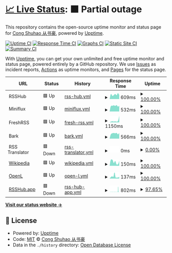 # [📈 Live Status](https://status.szzn.dev): <!--live status--> **🟧 Partial outage**

This repository contains the open-source uptime monitor and status page for [Cong Shuhao 从书豪](https://status.szzn.dev), powered by [Upptime](https://github.com/upptime/upptime).

[![Uptime CI](https://github.com/congnews/upuptime/workflows/Uptime%20CI/badge.svg)](https://github.com/congnews/upuptime/actions?query=workflow%3A%22Uptime+CI%22)
[![Response Time CI](https://github.com/congnews/upuptime/workflows/Response%20Time%20CI/badge.svg)](https://github.com/congnews/upuptime/actions?query=workflow%3A%22Response+Time+CI%22)
[![Graphs CI](https://github.com/congnews/upuptime/workflows/Graphs%20CI/badge.svg)](https://github.com/congnews/upuptime/actions?query=workflow%3A%22Graphs+CI%22)
[![Static Site CI](https://github.com/congnews/upuptime/workflows/Static%20Site%20CI/badge.svg)](https://github.com/congnews/upuptime/actions?query=workflow%3A%22Static+Site+CI%22)
[![Summary CI](https://github.com/congnews/upuptime/workflows/Summary%20CI/badge.svg)](https://github.com/congnews/upuptime/actions?query=workflow%3A%22Summary+CI%22)

With [Upptime](https://upptime.js.org), you can get your own unlimited and free uptime monitor and status page, powered entirely by a GitHub repository. We use [Issues](https://github.com/congnews/upuptime/issues) as incident reports, [Actions](https://github.com/congnews/upuptime/actions) as uptime monitors, and [Pages](https://status.szzn.dev) for the status page.

<!--start: status pages-->
<!-- This summary is generated by Upptime (https://github.com/upptime/upptime) -->
<!-- Do not edit this manually, your changes will be overwritten -->
<!-- prettier-ignore -->
| URL | Status | History | Response Time | Uptime |
| --- | ------ | ------- | ------------- | ------ |
| <img alt="" src="https://s3.bmp.ovh/imgs/2023/10/02/bc42e946381bb8f6.png" height="13"> RSSHub | 🟩 Up | [rss-hub.yml](https://github.com/congnews/upuptime/commits/HEAD/history/rss-hub.yml) | <details><summary><img alt="Response time graph" src="./graphs/rss-hub/response-time-week.png" height="20"> 609ms</summary><br><a href="https://status.cong.news/history/rss-hub"><img alt="Response time 753" src="https://img.shields.io/endpoint?url=https%3A%2F%2Fraw.githubusercontent.com%2Fcongnews%2Fupuptime%2FHEAD%2Fapi%2Frss-hub%2Fresponse-time.json"></a><br><a href="https://status.cong.news/history/rss-hub"><img alt="24-hour response time 557" src="https://img.shields.io/endpoint?url=https%3A%2F%2Fraw.githubusercontent.com%2Fcongnews%2Fupuptime%2FHEAD%2Fapi%2Frss-hub%2Fresponse-time-day.json"></a><br><a href="https://status.cong.news/history/rss-hub"><img alt="7-day response time 609" src="https://img.shields.io/endpoint?url=https%3A%2F%2Fraw.githubusercontent.com%2Fcongnews%2Fupuptime%2FHEAD%2Fapi%2Frss-hub%2Fresponse-time-week.json"></a><br><a href="https://status.cong.news/history/rss-hub"><img alt="30-day response time 828" src="https://img.shields.io/endpoint?url=https%3A%2F%2Fraw.githubusercontent.com%2Fcongnews%2Fupuptime%2FHEAD%2Fapi%2Frss-hub%2Fresponse-time-month.json"></a><br><a href="https://status.cong.news/history/rss-hub"><img alt="1-year response time 733" src="https://img.shields.io/endpoint?url=https%3A%2F%2Fraw.githubusercontent.com%2Fcongnews%2Fupuptime%2FHEAD%2Fapi%2Frss-hub%2Fresponse-time-year.json"></a></details> | <details><summary><a href="https://status.cong.news/history/rss-hub">100.00%</a></summary><a href="https://status.cong.news/history/rss-hub"><img alt="All-time uptime 94.94%" src="https://img.shields.io/endpoint?url=https%3A%2F%2Fraw.githubusercontent.com%2Fcongnews%2Fupuptime%2FHEAD%2Fapi%2Frss-hub%2Fuptime.json"></a><br><a href="https://status.cong.news/history/rss-hub"><img alt="24-hour uptime 100.00%" src="https://img.shields.io/endpoint?url=https%3A%2F%2Fraw.githubusercontent.com%2Fcongnews%2Fupuptime%2FHEAD%2Fapi%2Frss-hub%2Fuptime-day.json"></a><br><a href="https://status.cong.news/history/rss-hub"><img alt="7-day uptime 100.00%" src="https://img.shields.io/endpoint?url=https%3A%2F%2Fraw.githubusercontent.com%2Fcongnews%2Fupuptime%2FHEAD%2Fapi%2Frss-hub%2Fuptime-week.json"></a><br><a href="https://status.cong.news/history/rss-hub"><img alt="30-day uptime 100.00%" src="https://img.shields.io/endpoint?url=https%3A%2F%2Fraw.githubusercontent.com%2Fcongnews%2Fupuptime%2FHEAD%2Fapi%2Frss-hub%2Fuptime-month.json"></a><br><a href="https://status.cong.news/history/rss-hub"><img alt="1-year uptime 98.84%" src="https://img.shields.io/endpoint?url=https%3A%2F%2Fraw.githubusercontent.com%2Fcongnews%2Fupuptime%2FHEAD%2Fapi%2Frss-hub%2Fuptime-year.json"></a></details>
| <img alt="" src="https://s3.bmp.ovh/imgs/2023/10/02/48ea1fa9a5740b1b.png" height="13"> Miniflux | 🟩 Up | [miniflux.yml](https://github.com/congnews/upuptime/commits/HEAD/history/miniflux.yml) | <details><summary><img alt="Response time graph" src="./graphs/miniflux/response-time-week.png" height="20"> 532ms</summary><br><a href="https://status.cong.news/history/miniflux"><img alt="Response time 553" src="https://img.shields.io/endpoint?url=https%3A%2F%2Fraw.githubusercontent.com%2Fcongnews%2Fupuptime%2FHEAD%2Fapi%2Fminiflux%2Fresponse-time.json"></a><br><a href="https://status.cong.news/history/miniflux"><img alt="24-hour response time 528" src="https://img.shields.io/endpoint?url=https%3A%2F%2Fraw.githubusercontent.com%2Fcongnews%2Fupuptime%2FHEAD%2Fapi%2Fminiflux%2Fresponse-time-day.json"></a><br><a href="https://status.cong.news/history/miniflux"><img alt="7-day response time 532" src="https://img.shields.io/endpoint?url=https%3A%2F%2Fraw.githubusercontent.com%2Fcongnews%2Fupuptime%2FHEAD%2Fapi%2Fminiflux%2Fresponse-time-week.json"></a><br><a href="https://status.cong.news/history/miniflux"><img alt="30-day response time 533" src="https://img.shields.io/endpoint?url=https%3A%2F%2Fraw.githubusercontent.com%2Fcongnews%2Fupuptime%2FHEAD%2Fapi%2Fminiflux%2Fresponse-time-month.json"></a><br><a href="https://status.cong.news/history/miniflux"><img alt="1-year response time 552" src="https://img.shields.io/endpoint?url=https%3A%2F%2Fraw.githubusercontent.com%2Fcongnews%2Fupuptime%2FHEAD%2Fapi%2Fminiflux%2Fresponse-time-year.json"></a></details> | <details><summary><a href="https://status.cong.news/history/miniflux">100.00%</a></summary><a href="https://status.cong.news/history/miniflux"><img alt="All-time uptime 98.27%" src="https://img.shields.io/endpoint?url=https%3A%2F%2Fraw.githubusercontent.com%2Fcongnews%2Fupuptime%2FHEAD%2Fapi%2Fminiflux%2Fuptime.json"></a><br><a href="https://status.cong.news/history/miniflux"><img alt="24-hour uptime 100.00%" src="https://img.shields.io/endpoint?url=https%3A%2F%2Fraw.githubusercontent.com%2Fcongnews%2Fupuptime%2FHEAD%2Fapi%2Fminiflux%2Fuptime-day.json"></a><br><a href="https://status.cong.news/history/miniflux"><img alt="7-day uptime 100.00%" src="https://img.shields.io/endpoint?url=https%3A%2F%2Fraw.githubusercontent.com%2Fcongnews%2Fupuptime%2FHEAD%2Fapi%2Fminiflux%2Fuptime-week.json"></a><br><a href="https://status.cong.news/history/miniflux"><img alt="30-day uptime 94.83%" src="https://img.shields.io/endpoint?url=https%3A%2F%2Fraw.githubusercontent.com%2Fcongnews%2Fupuptime%2FHEAD%2Fapi%2Fminiflux%2Fuptime-month.json"></a><br><a href="https://status.cong.news/history/miniflux"><img alt="1-year uptime 97.74%" src="https://img.shields.io/endpoint?url=https%3A%2F%2Fraw.githubusercontent.com%2Fcongnews%2Fupuptime%2FHEAD%2Fapi%2Fminiflux%2Fuptime-year.json"></a></details>
| <img alt="" src="https://s3.bmp.ovh/imgs/2023/10/02/236088cc88f4df96.png" height="13"> FreshRSS | 🟩 Up | [fresh-rss.yml](https://github.com/congnews/upuptime/commits/HEAD/history/fresh-rss.yml) | <details><summary><img alt="Response time graph" src="./graphs/fresh-rss/response-time-week.png" height="20"> 1150ms</summary><br><a href="https://status.cong.news/history/fresh-rss"><img alt="Response time 820" src="https://img.shields.io/endpoint?url=https%3A%2F%2Fraw.githubusercontent.com%2Fcongnews%2Fupuptime%2FHEAD%2Fapi%2Ffresh-rss%2Fresponse-time.json"></a><br><a href="https://status.cong.news/history/fresh-rss"><img alt="24-hour response time 4314" src="https://img.shields.io/endpoint?url=https%3A%2F%2Fraw.githubusercontent.com%2Fcongnews%2Fupuptime%2FHEAD%2Fapi%2Ffresh-rss%2Fresponse-time-day.json"></a><br><a href="https://status.cong.news/history/fresh-rss"><img alt="7-day response time 1150" src="https://img.shields.io/endpoint?url=https%3A%2F%2Fraw.githubusercontent.com%2Fcongnews%2Fupuptime%2FHEAD%2Fapi%2Ffresh-rss%2Fresponse-time-week.json"></a><br><a href="https://status.cong.news/history/fresh-rss"><img alt="30-day response time 960" src="https://img.shields.io/endpoint?url=https%3A%2F%2Fraw.githubusercontent.com%2Fcongnews%2Fupuptime%2FHEAD%2Fapi%2Ffresh-rss%2Fresponse-time-month.json"></a><br><a href="https://status.cong.news/history/fresh-rss"><img alt="1-year response time 857" src="https://img.shields.io/endpoint?url=https%3A%2F%2Fraw.githubusercontent.com%2Fcongnews%2Fupuptime%2FHEAD%2Fapi%2Ffresh-rss%2Fresponse-time-year.json"></a></details> | <details><summary><a href="https://status.cong.news/history/fresh-rss">100.00%</a></summary><a href="https://status.cong.news/history/fresh-rss"><img alt="All-time uptime 99.99%" src="https://img.shields.io/endpoint?url=https%3A%2F%2Fraw.githubusercontent.com%2Fcongnews%2Fupuptime%2FHEAD%2Fapi%2Ffresh-rss%2Fuptime.json"></a><br><a href="https://status.cong.news/history/fresh-rss"><img alt="24-hour uptime 100.00%" src="https://img.shields.io/endpoint?url=https%3A%2F%2Fraw.githubusercontent.com%2Fcongnews%2Fupuptime%2FHEAD%2Fapi%2Ffresh-rss%2Fuptime-day.json"></a><br><a href="https://status.cong.news/history/fresh-rss"><img alt="7-day uptime 100.00%" src="https://img.shields.io/endpoint?url=https%3A%2F%2Fraw.githubusercontent.com%2Fcongnews%2Fupuptime%2FHEAD%2Fapi%2Ffresh-rss%2Fuptime-week.json"></a><br><a href="https://status.cong.news/history/fresh-rss"><img alt="30-day uptime 100.00%" src="https://img.shields.io/endpoint?url=https%3A%2F%2Fraw.githubusercontent.com%2Fcongnews%2Fupuptime%2FHEAD%2Fapi%2Ffresh-rss%2Fuptime-month.json"></a><br><a href="https://status.cong.news/history/fresh-rss"><img alt="1-year uptime 99.99%" src="https://img.shields.io/endpoint?url=https%3A%2F%2Fraw.githubusercontent.com%2Fcongnews%2Fupuptime%2FHEAD%2Fapi%2Ffresh-rss%2Fuptime-year.json"></a></details>
| <img alt="" src="https://s3.bmp.ovh/imgs/2023/09/18/8a1ac42b30390930.png" height="13"> Bark | 🟩 Up | [bark.yml](https://github.com/congnews/upuptime/commits/HEAD/history/bark.yml) | <details><summary><img alt="Response time graph" src="./graphs/bark/response-time-week.png" height="20"> 566ms</summary><br><a href="https://status.cong.news/history/bark"><img alt="Response time 648" src="https://img.shields.io/endpoint?url=https%3A%2F%2Fraw.githubusercontent.com%2Fcongnews%2Fupuptime%2FHEAD%2Fapi%2Fbark%2Fresponse-time.json"></a><br><a href="https://status.cong.news/history/bark"><img alt="24-hour response time 615" src="https://img.shields.io/endpoint?url=https%3A%2F%2Fraw.githubusercontent.com%2Fcongnews%2Fupuptime%2FHEAD%2Fapi%2Fbark%2Fresponse-time-day.json"></a><br><a href="https://status.cong.news/history/bark"><img alt="7-day response time 566" src="https://img.shields.io/endpoint?url=https%3A%2F%2Fraw.githubusercontent.com%2Fcongnews%2Fupuptime%2FHEAD%2Fapi%2Fbark%2Fresponse-time-week.json"></a><br><a href="https://status.cong.news/history/bark"><img alt="30-day response time 627" src="https://img.shields.io/endpoint?url=https%3A%2F%2Fraw.githubusercontent.com%2Fcongnews%2Fupuptime%2FHEAD%2Fapi%2Fbark%2Fresponse-time-month.json"></a><br><a href="https://status.cong.news/history/bark"><img alt="1-year response time 650" src="https://img.shields.io/endpoint?url=https%3A%2F%2Fraw.githubusercontent.com%2Fcongnews%2Fupuptime%2FHEAD%2Fapi%2Fbark%2Fresponse-time-year.json"></a></details> | <details><summary><a href="https://status.cong.news/history/bark">100.00%</a></summary><a href="https://status.cong.news/history/bark"><img alt="All-time uptime 98.96%" src="https://img.shields.io/endpoint?url=https%3A%2F%2Fraw.githubusercontent.com%2Fcongnews%2Fupuptime%2FHEAD%2Fapi%2Fbark%2Fuptime.json"></a><br><a href="https://status.cong.news/history/bark"><img alt="24-hour uptime 100.00%" src="https://img.shields.io/endpoint?url=https%3A%2F%2Fraw.githubusercontent.com%2Fcongnews%2Fupuptime%2FHEAD%2Fapi%2Fbark%2Fuptime-day.json"></a><br><a href="https://status.cong.news/history/bark"><img alt="7-day uptime 100.00%" src="https://img.shields.io/endpoint?url=https%3A%2F%2Fraw.githubusercontent.com%2Fcongnews%2Fupuptime%2FHEAD%2Fapi%2Fbark%2Fuptime-week.json"></a><br><a href="https://status.cong.news/history/bark"><img alt="30-day uptime 94.82%" src="https://img.shields.io/endpoint?url=https%3A%2F%2Fraw.githubusercontent.com%2Fcongnews%2Fupuptime%2FHEAD%2Fapi%2Fbark%2Fuptime-month.json"></a><br><a href="https://status.cong.news/history/bark"><img alt="1-year uptime 97.95%" src="https://img.shields.io/endpoint?url=https%3A%2F%2Fraw.githubusercontent.com%2Fcongnews%2Fupuptime%2FHEAD%2Fapi%2Fbark%2Fuptime-year.json"></a></details>
| <img alt="" src="https://icons.duckduckgo.com/ip3/null.ico" height="13"> RSS Translator | 🟥 Down | [rss-translator.yml](https://github.com/congnews/upuptime/commits/HEAD/history/rss-translator.yml) | <details><summary><img alt="Response time graph" src="./graphs/rss-translator/response-time-week.png" height="20"> 0ms</summary><br><a href="https://status.cong.news/history/rss-translator"><img alt="Response time 106" src="https://img.shields.io/endpoint?url=https%3A%2F%2Fraw.githubusercontent.com%2Fcongnews%2Fupuptime%2FHEAD%2Fapi%2Frss-translator%2Fresponse-time.json"></a><br><a href="https://status.cong.news/history/rss-translator"><img alt="24-hour response time 0" src="https://img.shields.io/endpoint?url=https%3A%2F%2Fraw.githubusercontent.com%2Fcongnews%2Fupuptime%2FHEAD%2Fapi%2Frss-translator%2Fresponse-time-day.json"></a><br><a href="https://status.cong.news/history/rss-translator"><img alt="7-day response time 0" src="https://img.shields.io/endpoint?url=https%3A%2F%2Fraw.githubusercontent.com%2Fcongnews%2Fupuptime%2FHEAD%2Fapi%2Frss-translator%2Fresponse-time-week.json"></a><br><a href="https://status.cong.news/history/rss-translator"><img alt="30-day response time 0" src="https://img.shields.io/endpoint?url=https%3A%2F%2Fraw.githubusercontent.com%2Fcongnews%2Fupuptime%2FHEAD%2Fapi%2Frss-translator%2Fresponse-time-month.json"></a><br><a href="https://status.cong.news/history/rss-translator"><img alt="1-year response time 116" src="https://img.shields.io/endpoint?url=https%3A%2F%2Fraw.githubusercontent.com%2Fcongnews%2Fupuptime%2FHEAD%2Fapi%2Frss-translator%2Fresponse-time-year.json"></a></details> | <details><summary><a href="https://status.cong.news/history/rss-translator">0.00%</a></summary><a href="https://status.cong.news/history/rss-translator"><img alt="All-time uptime 29.39%" src="https://img.shields.io/endpoint?url=https%3A%2F%2Fraw.githubusercontent.com%2Fcongnews%2Fupuptime%2FHEAD%2Fapi%2Frss-translator%2Fuptime.json"></a><br><a href="https://status.cong.news/history/rss-translator"><img alt="24-hour uptime 0.00%" src="https://img.shields.io/endpoint?url=https%3A%2F%2Fraw.githubusercontent.com%2Fcongnews%2Fupuptime%2FHEAD%2Fapi%2Frss-translator%2Fuptime-day.json"></a><br><a href="https://status.cong.news/history/rss-translator"><img alt="7-day uptime 0.00%" src="https://img.shields.io/endpoint?url=https%3A%2F%2Fraw.githubusercontent.com%2Fcongnews%2Fupuptime%2FHEAD%2Fapi%2Frss-translator%2Fuptime-week.json"></a><br><a href="https://status.cong.news/history/rss-translator"><img alt="30-day uptime 0.00%" src="https://img.shields.io/endpoint?url=https%3A%2F%2Fraw.githubusercontent.com%2Fcongnews%2Fupuptime%2FHEAD%2Fapi%2Frss-translator%2Fuptime-month.json"></a><br><a href="https://status.cong.news/history/rss-translator"><img alt="1-year uptime 0.00%" src="https://img.shields.io/endpoint?url=https%3A%2F%2Fraw.githubusercontent.com%2Fcongnews%2Fupuptime%2FHEAD%2Fapi%2Frss-translator%2Fuptime-year.json"></a></details>
| <img alt="" src="https://icons.duckduckgo.com/ip3/en.wikipedia.org.ico" height="13"> [Wikipedia](https://en.wikipedia.org) | 🟩 Up | [wikipedia.yml](https://github.com/congnews/upuptime/commits/HEAD/history/wikipedia.yml) | <details><summary><img alt="Response time graph" src="./graphs/wikipedia/response-time-week.png" height="20"> 150ms</summary><br><a href="https://status.cong.news/history/wikipedia"><img alt="Response time 224" src="https://img.shields.io/endpoint?url=https%3A%2F%2Fraw.githubusercontent.com%2Fcongnews%2Fupuptime%2FHEAD%2Fapi%2Fwikipedia%2Fresponse-time.json"></a><br><a href="https://status.cong.news/history/wikipedia"><img alt="24-hour response time 179" src="https://img.shields.io/endpoint?url=https%3A%2F%2Fraw.githubusercontent.com%2Fcongnews%2Fupuptime%2FHEAD%2Fapi%2Fwikipedia%2Fresponse-time-day.json"></a><br><a href="https://status.cong.news/history/wikipedia"><img alt="7-day response time 150" src="https://img.shields.io/endpoint?url=https%3A%2F%2Fraw.githubusercontent.com%2Fcongnews%2Fupuptime%2FHEAD%2Fapi%2Fwikipedia%2Fresponse-time-week.json"></a><br><a href="https://status.cong.news/history/wikipedia"><img alt="30-day response time 169" src="https://img.shields.io/endpoint?url=https%3A%2F%2Fraw.githubusercontent.com%2Fcongnews%2Fupuptime%2FHEAD%2Fapi%2Fwikipedia%2Fresponse-time-month.json"></a><br><a href="https://status.cong.news/history/wikipedia"><img alt="1-year response time 223" src="https://img.shields.io/endpoint?url=https%3A%2F%2Fraw.githubusercontent.com%2Fcongnews%2Fupuptime%2FHEAD%2Fapi%2Fwikipedia%2Fresponse-time-year.json"></a></details> | <details><summary><a href="https://status.cong.news/history/wikipedia">100.00%</a></summary><a href="https://status.cong.news/history/wikipedia"><img alt="All-time uptime 100.00%" src="https://img.shields.io/endpoint?url=https%3A%2F%2Fraw.githubusercontent.com%2Fcongnews%2Fupuptime%2FHEAD%2Fapi%2Fwikipedia%2Fuptime.json"></a><br><a href="https://status.cong.news/history/wikipedia"><img alt="24-hour uptime 100.00%" src="https://img.shields.io/endpoint?url=https%3A%2F%2Fraw.githubusercontent.com%2Fcongnews%2Fupuptime%2FHEAD%2Fapi%2Fwikipedia%2Fuptime-day.json"></a><br><a href="https://status.cong.news/history/wikipedia"><img alt="7-day uptime 100.00%" src="https://img.shields.io/endpoint?url=https%3A%2F%2Fraw.githubusercontent.com%2Fcongnews%2Fupuptime%2FHEAD%2Fapi%2Fwikipedia%2Fuptime-week.json"></a><br><a href="https://status.cong.news/history/wikipedia"><img alt="30-day uptime 100.00%" src="https://img.shields.io/endpoint?url=https%3A%2F%2Fraw.githubusercontent.com%2Fcongnews%2Fupuptime%2FHEAD%2Fapi%2Fwikipedia%2Fuptime-month.json"></a><br><a href="https://status.cong.news/history/wikipedia"><img alt="1-year uptime 100.00%" src="https://img.shields.io/endpoint?url=https%3A%2F%2Fraw.githubusercontent.com%2Fcongnews%2Fupuptime%2FHEAD%2Fapi%2Fwikipedia%2Fuptime-year.json"></a></details>
| <img alt="" src="https://icons.duckduckgo.com/ip3/openl.club.ico" height="13"> [OpenL](https://openl.club) | 🟩 Up | [open-l.yml](https://github.com/congnews/upuptime/commits/HEAD/history/open-l.yml) | <details><summary><img alt="Response time graph" src="./graphs/open-l/response-time-week.png" height="20"> 137ms</summary><br><a href="https://status.cong.news/history/open-l"><img alt="Response time 166" src="https://img.shields.io/endpoint?url=https%3A%2F%2Fraw.githubusercontent.com%2Fcongnews%2Fupuptime%2FHEAD%2Fapi%2Fopen-l%2Fresponse-time.json"></a><br><a href="https://status.cong.news/history/open-l"><img alt="24-hour response time 110" src="https://img.shields.io/endpoint?url=https%3A%2F%2Fraw.githubusercontent.com%2Fcongnews%2Fupuptime%2FHEAD%2Fapi%2Fopen-l%2Fresponse-time-day.json"></a><br><a href="https://status.cong.news/history/open-l"><img alt="7-day response time 137" src="https://img.shields.io/endpoint?url=https%3A%2F%2Fraw.githubusercontent.com%2Fcongnews%2Fupuptime%2FHEAD%2Fapi%2Fopen-l%2Fresponse-time-week.json"></a><br><a href="https://status.cong.news/history/open-l"><img alt="30-day response time 191" src="https://img.shields.io/endpoint?url=https%3A%2F%2Fraw.githubusercontent.com%2Fcongnews%2Fupuptime%2FHEAD%2Fapi%2Fopen-l%2Fresponse-time-month.json"></a><br><a href="https://status.cong.news/history/open-l"><img alt="1-year response time 163" src="https://img.shields.io/endpoint?url=https%3A%2F%2Fraw.githubusercontent.com%2Fcongnews%2Fupuptime%2FHEAD%2Fapi%2Fopen-l%2Fresponse-time-year.json"></a></details> | <details><summary><a href="https://status.cong.news/history/open-l">100.00%</a></summary><a href="https://status.cong.news/history/open-l"><img alt="All-time uptime 99.99%" src="https://img.shields.io/endpoint?url=https%3A%2F%2Fraw.githubusercontent.com%2Fcongnews%2Fupuptime%2FHEAD%2Fapi%2Fopen-l%2Fuptime.json"></a><br><a href="https://status.cong.news/history/open-l"><img alt="24-hour uptime 100.00%" src="https://img.shields.io/endpoint?url=https%3A%2F%2Fraw.githubusercontent.com%2Fcongnews%2Fupuptime%2FHEAD%2Fapi%2Fopen-l%2Fuptime-day.json"></a><br><a href="https://status.cong.news/history/open-l"><img alt="7-day uptime 100.00%" src="https://img.shields.io/endpoint?url=https%3A%2F%2Fraw.githubusercontent.com%2Fcongnews%2Fupuptime%2FHEAD%2Fapi%2Fopen-l%2Fuptime-week.json"></a><br><a href="https://status.cong.news/history/open-l"><img alt="30-day uptime 99.82%" src="https://img.shields.io/endpoint?url=https%3A%2F%2Fraw.githubusercontent.com%2Fcongnews%2Fupuptime%2FHEAD%2Fapi%2Fopen-l%2Fuptime-month.json"></a><br><a href="https://status.cong.news/history/open-l"><img alt="1-year uptime 99.99%" src="https://img.shields.io/endpoint?url=https%3A%2F%2Fraw.githubusercontent.com%2Fcongnews%2Fupuptime%2FHEAD%2Fapi%2Fopen-l%2Fuptime-year.json"></a></details>
| <img alt="" src="https://icons.duckduckgo.com/ip3/rsshub.app.ico" height="13"> [RSSHub.app](https://rsshub.app) | 🟥 Down | [rss-hub-app.yml](https://github.com/congnews/upuptime/commits/HEAD/history/rss-hub-app.yml) | <details><summary><img alt="Response time graph" src="./graphs/rss-hub-app/response-time-week.png" height="20"> 802ms</summary><br><a href="https://status.cong.news/history/rss-hub-app"><img alt="Response time 2497" src="https://img.shields.io/endpoint?url=https%3A%2F%2Fraw.githubusercontent.com%2Fcongnews%2Fupuptime%2FHEAD%2Fapi%2Frss-hub-app%2Fresponse-time.json"></a><br><a href="https://status.cong.news/history/rss-hub-app"><img alt="24-hour response time 242" src="https://img.shields.io/endpoint?url=https%3A%2F%2Fraw.githubusercontent.com%2Fcongnews%2Fupuptime%2FHEAD%2Fapi%2Frss-hub-app%2Fresponse-time-day.json"></a><br><a href="https://status.cong.news/history/rss-hub-app"><img alt="7-day response time 802" src="https://img.shields.io/endpoint?url=https%3A%2F%2Fraw.githubusercontent.com%2Fcongnews%2Fupuptime%2FHEAD%2Fapi%2Frss-hub-app%2Fresponse-time-week.json"></a><br><a href="https://status.cong.news/history/rss-hub-app"><img alt="30-day response time 2585" src="https://img.shields.io/endpoint?url=https%3A%2F%2Fraw.githubusercontent.com%2Fcongnews%2Fupuptime%2FHEAD%2Fapi%2Frss-hub-app%2Fresponse-time-month.json"></a><br><a href="https://status.cong.news/history/rss-hub-app"><img alt="1-year response time 2497" src="https://img.shields.io/endpoint?url=https%3A%2F%2Fraw.githubusercontent.com%2Fcongnews%2Fupuptime%2FHEAD%2Fapi%2Frss-hub-app%2Fresponse-time-year.json"></a></details> | <details><summary><a href="https://status.cong.news/history/rss-hub-app">97.65%</a></summary><a href="https://status.cong.news/history/rss-hub-app"><img alt="All-time uptime 99.72%" src="https://img.shields.io/endpoint?url=https%3A%2F%2Fraw.githubusercontent.com%2Fcongnews%2Fupuptime%2FHEAD%2Fapi%2Frss-hub-app%2Fuptime.json"></a><br><a href="https://status.cong.news/history/rss-hub-app"><img alt="24-hour uptime 86.46%" src="https://img.shields.io/endpoint?url=https%3A%2F%2Fraw.githubusercontent.com%2Fcongnews%2Fupuptime%2FHEAD%2Fapi%2Frss-hub-app%2Fuptime-day.json"></a><br><a href="https://status.cong.news/history/rss-hub-app"><img alt="7-day uptime 97.65%" src="https://img.shields.io/endpoint?url=https%3A%2F%2Fraw.githubusercontent.com%2Fcongnews%2Fupuptime%2FHEAD%2Fapi%2Frss-hub-app%2Fuptime-week.json"></a><br><a href="https://status.cong.news/history/rss-hub-app"><img alt="30-day uptime 99.04%" src="https://img.shields.io/endpoint?url=https%3A%2F%2Fraw.githubusercontent.com%2Fcongnews%2Fupuptime%2FHEAD%2Fapi%2Frss-hub-app%2Fuptime-month.json"></a><br><a href="https://status.cong.news/history/rss-hub-app"><img alt="1-year uptime 99.72%" src="https://img.shields.io/endpoint?url=https%3A%2F%2Fraw.githubusercontent.com%2Fcongnews%2Fupuptime%2FHEAD%2Fapi%2Frss-hub-app%2Fuptime-year.json"></a></details>

<!--end: status pages-->

[**Visit our status website →**](https://status.szzn.dev)

## 📄 License

- Powered by: [Upptime](https://github.com/upptime/upptime)
- Code: [MIT](./LICENSE) © [Cong Shuhao 从书豪](https://status.szzn.dev)
- Data in the `./history` directory: [Open Database License](https://opendatacommons.org/licenses/odbl/1-0/)
